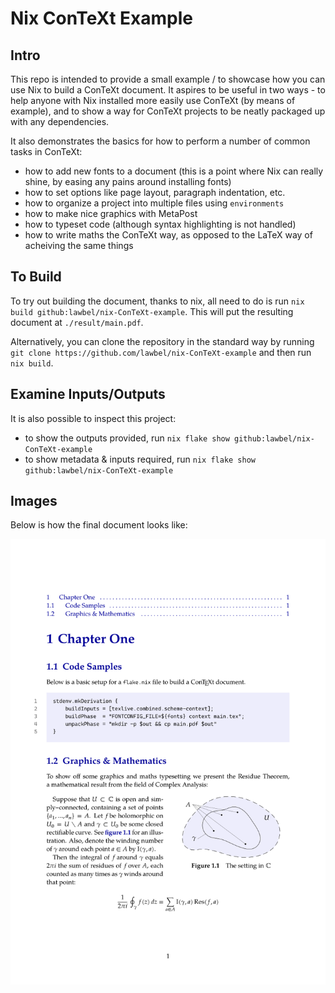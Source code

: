 # Nix ConTeXt Example

## Intro

This repo is intended to provide a small example / to showcase how you can use
Nix to build a ConTeXt document. It aspires to be useful in two ways - to
help anyone with Nix installed more easily use ConTeXt (by means of example),
and to show a way for ConTeXt projects to be neatly packaged up with any
dependencies.

It also demonstrates the basics for how to perform a number of common tasks
in ConTeXt:

- how to add new fonts to a document (this is a point where Nix can
  really shine, by easing any pains around installing fonts)
- how to set options like page layout, paragraph indentation, etc.
- how to organize a project into multiple files using `environments`
- how to make nice graphics with MetaPost
- how to typeset code (although syntax highlighting is not handled)
- how to write maths the ConTeXt way, as opposed to the LaTeX way of
  acheiving the same things

## To Build

To try out building the document, thanks to nix, all need to do is run
`nix build github:lawbel/nix-ConTeXt-example`. This will put the resulting
document at `./result/main.pdf`.

Alternatively, you can clone the repository in the standard way by running
`git clone https://github.com/lawbel/nix-ConTeXt-example` and then run
`nix build`.

## Examine Inputs/Outputs

It is also possible to inspect this project:

- to show the outputs provided, run
  `nix flake show github:lawbel/nix-ConTeXt-example`
- to show metadata & inputs required, run
  `nix flake show github:lawbel/nix-ConTeXt-example`

## Images

Below is how the final document looks like:

![PDF Output](images/output.png)
